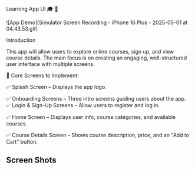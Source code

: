 Learning App UI 🎓 📱

![App Demo](Simulator Screen Recording - iPhone 16 Plus - 2025-05-01 at 04.43.53.gif)

Introduction

 This app will allow users to explore online courses, sign up,
and view course details. The main focus is on creating an engaging,
well-structured user interface with multiple screens.

📱 Core Screens to Implement:

✅ Splash Screen – Displays
the app logo.

✅ Onboarding Screens – Three
intro screens guiding users about the app.  
✅ Login & Sign-Up Screens – Allow users to register and log in.

✅ Home Screen – Displays user info, course categories, and available
courses.

✅ Course Details Screen –
Shows course description, price, and an "Add to Cart" button.

## Screen Shots





